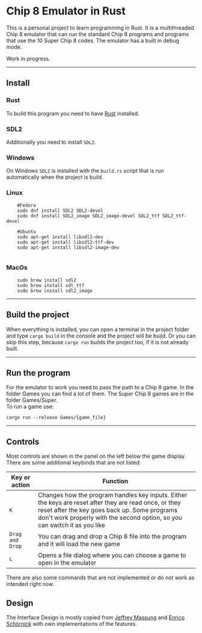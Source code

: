 # Chip 8 Emulator in Rust
This is a personal project to learn programming in Rust. It is a multithreaded Chip 8 emulator that can run the standard Chip 8 programs and programs that use the 10 Super Chip 8 codes. The emulator has a built in debug mode. 
  
Work in progress.

----

## Install

### Rust
To build this program you need to have [Rust](https://www.rust-lang.org/tools/install) installed.

### SDL2
Additionally you need to install `SDL2`.

### Windows 
On Windows `SDL2` is installed with the `build.rs` script that is run automatically when the project is build.

### Linux
```  
    #Fedora  
    sudo dnf install SDL2 SDL2-devel 
    sudo dnf install SDL2_image SDL2_image-devel SDL2_ttf SDL2_ttf-devel
    
    #Ubuntu
    sudo apt-get install libsdl2-dev
    sudo apt-get install libsdl2-ttf-dev
    sudo apt-get install libsdl2-image-dev
    
```
### MacOs
```  
    sudo brew install sdl2
    sudo brew install sdl_ttf
    sudo brew install sdl2_image
```
-----

## Build the project
When everything is installed, you can open a terminal in the project folder and type `cargo build` in the console and the project will be build. Or you can skip this step, because `cargo run` builds the project too, if it is not already built. 


----
## Run the program
For the emulator to work you need to pass the path to a Chip 8 game. In the folder Games you can find a lot of them. The Super Chip 8 games are in the folder Games/Super.   
To run a game use:  
```
cargo run --release Games/{game_file}
```

-----

## Controls

Most controls are shown in the panel on the left below the game display. There are some additional keybinds that are not listed:

| Key or action | Function |
| ----------- | ----------- |
| `K`      | Changes how the program handles key inputs. Either the keys are reset after they are read once, or they reset after the key goes back up. Some programs don't work properly with the second option, so you can switch it as you like     |
| `Drag and Drop`   | You can drag and drop a Chip 8 file into the program and it will load the new game        |
| `L`      | Opens a file dialog where you can choose a game to open in the emulator |

   

There are also some commands that are not implemented or do not work as intended right now.


  
## Design
The Interface Design is mostly copied from [Jeffrey Massung](https://github.com/massung/CHIP-8) and [Enrico Schörnick](https://github.com/Enrico7741/Chip-8) with own implementations of the features.
